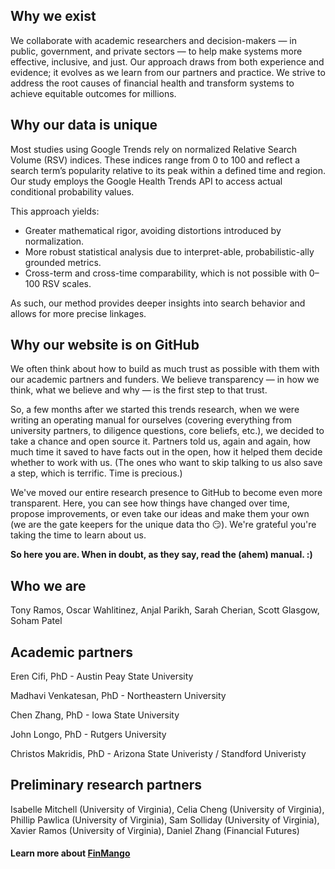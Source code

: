 ## Why we exist
We collaborate with academic researchers and decision-makers — in public, government, and private sectors — to help make systems more effective, inclusive, and just. Our approach draws from both experience and evidence; it evolves as we learn from our partners and practice. We strive to address the root causes of financial health and transform systems to achieve equitable outcomes for millions.

## Why our data is unique
Most studies using Google Trends rely on normalized Relative Search Volume (RSV) indices. These indices range from 0 to 100 and reflect a search term’s popularity relative to its peak within a defined time and region. Our study employs the Google Health Trends API to access actual conditional probability values. 

This approach yields:
* Greater mathematical rigor, avoiding distortions introduced by normalization.
* More robust statistical analysis due to interpret-able, probabilistic-ally grounded metrics.
* Cross-term and cross-time comparability, which is not possible with 0–100 RSV scales.

As such, our method provides deeper insights into search behavior and allows for more precise linkages.


## Why our website is on GitHub
We often think about how to build as much trust as possible with them with our academic partners and funders. We believe transparency — in how we think, what we believe and why — is the first step to that trust.

So, a few months after we started this trends research, when we were writing an operating manual for ourselves (covering everything from university partners, to diligence questions, core beliefs, etc.), we decided to take a chance and open source it. Partners told us, again and again, how much time it saved to have facts out in the open, how it helped them decide whether to work with us. (The ones who want to skip talking to us also save a step, which is terrific. Time is precious.)

We've moved our entire research presence to GitHub to become even more transparent. Here, you can see how things have changed over time, propose improvements, or even take our ideas and make them your own (we are the gate keepers for the unique data tho 😏). We're grateful you're taking the time to learn about us.

**So here you are. When in doubt, as they say, read the (ahem) manual. :)**

## Who we are
Tony Ramos, Oscar Wahlitinez, Anjal Parikh, Sarah Cherian, Scott Glasgow, Soham Patel

## Academic partners
Eren Cifi, PhD - Austin Peay State University

Madhavi Venkatesan, PhD - Northeastern University 

Chen Zhang, PhD - Iowa State University 

John Longo, PhD - Rutgers University 

Christos Makridis, PhD - Arizona State Univeristy / Standford Univeristy

## Preliminary research partners
Isabelle Mitchell (University of Virginia), Celia Cheng (University of Virginia), Phillip Pawlica (University of Virginia), Sam Solliday (University of Virginia), Xavier Ramos (University of Virginia), Daniel Zhang (Financial Futures) 

#### Learn more about [FinMango](https://www.finmango.org)
